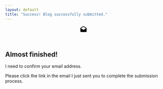 ```yaml
---
layout: default
title: "Success! Blog successfully submitted."
---
```


<header class="content-header">
	<svg class="content-icon" width="24" height="24" viewBox="0 0 24 24"><defs><linearGradient id="icon-gradient" x1="0%" y1="0%" x2="100%" y2="100%"><stop offset="0%" stop-color="gray" /><stop offset="100%" stop-color="gray" /></linearGradient></defs><path d="M4,8L12,13L20,8V8L12,3L4,8V8M22,8V18A2,2 0 0,1 20,20H4A2,2 0 0,1 2,18V8C2,7.27 2.39,6.64 2.97,6.29L12,0.64L21.03,6.29C21.61,6.64 22,7.27 22,8Z" /></svg>
</header>
<article class="content">
 	<h1>Almost finished!</h1>
 	<p class="-large">I need to confirm your email address.</p>
	<p class="-large">Please click the link in the email I just sent you to complete the submission process.</p>
</article>
<script async src="//pagead2.googlesyndication.com/pagead/js/adsbygoogle.js"></script>
<!-- UWCxBlogs -->
<ins class="adsbygoogle"
     style="display:block"
     data-ad-client="ca-pub-4242118293341339"
     data-ad-slot="6920232204"
     data-ad-format="auto"></ins>
<script>
(adsbygoogle = window.adsbygoogle || []).push({});
</script>